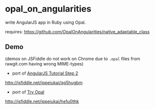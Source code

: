 opal_on_angularities
====================

write AngularJS app in Ruby using Opal.

requires: https://github.com/OpalOnAngularities/native_adaptable_class

## Demo

(demos on JSFiddle do not work on Chrome due to ``.opal`` files from rawgit.com having wrong MIME-types)

* port of [AngularJS Tutorial Step 2](https://docs.angularjs.org/tutorial/step_02)

http://jsfiddle.net/ippeiukai/qq5hugbm

* port of [Try Opal](http://opalrb.org/try)

http://jsfiddle.net/ippeiukai/he1u0thk
